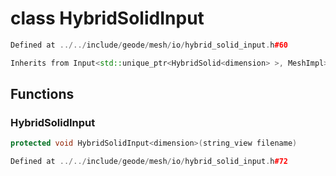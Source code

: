 # class HybridSolidInput

```cpp
Defined at ../../include/geode/mesh/io/hybrid_solid_input.h#60
```

```cpp
Inherits from Input<std::unique_ptr<HybridSolid<dimension> >, MeshImpl>
```



## Functions

### HybridSolidInput

```cpp
protected void HybridSolidInput<dimension>(string_view filename)
```

```cpp
Defined at ../../include/geode/mesh/io/hybrid_solid_input.h#72
```



